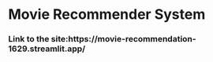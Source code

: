 # Movie Recommender System
<h3>Link to the site:<a>https://movie-recommendation-1629.streamlit.app/</a></h3>
